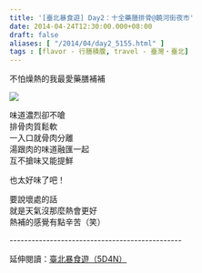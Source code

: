 ```yaml
---
title: '[臺北暴食遊] Day2：十全藥膳排骨@饒河街夜市'
date: 2014-04-24T12:30:00.000+08:00
draft: false
aliases: [ "/2014/04/day2_5155.html" ]
tags : [flavor - 行膳積腹, travel - 臺灣・臺北]
---
```


不怕燥熱的我最愛藥膳補補  

![](/images/taipei2j.jpg)

味道濃烈卻不嗆  
排骨肉質鬆軟  
一入口就骨肉分離  
湯跟肉的味道融匯一起  
互不搶味又能提鮮  
  
也太好味了吧！  
  
要說壞處的話  
就是天氣沒那麼熱會更好  
熱補的感覺有點辛苦（笑）  
  
\-----------------------------------------------  
  
延伸閱讀：[臺北暴食遊（5D4N）](https://hidie.net/taipei5d4n/)
